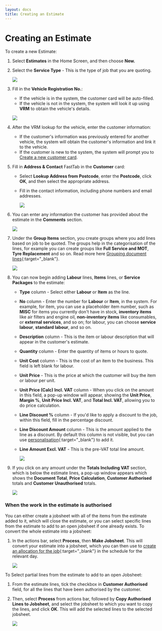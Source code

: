 ```yaml
---
layout: docs
title: Creating an Estimate
---
```


# Creating an Estimate 
To create a new Estimate:
1. Select **Estimates** in the Home Screen, and then choose **New.**
2. Select the **Service Type** - This is the type of job that you are quoting.

   ![](media/garagehive-create-an-estimate1.gif)


3. Fill in the **Vehicle Registration No.**:
    - If the vehicle is in the system, the customer card will be auto-filled.
    - If the vehicle is not in the system, the system will look it up using **VRM** to obtain the vehicle's details.

    ![](media/garagehive-create-an-estimate2.gif)

4. After the VRM lookup for the vehicle, enter the customer information:
    - If the customer's information was previously entered for another vehicle, the system will obtain the customer's information and link it to the vehicle.
    - If the customer is new to the system, the system will prompt you to [Create a new customer card](docs/garagehive-create-a-customer-card.html "Create Customer Card").
5. Fill in **Address & Contact** FastTab in the **Customer** card:
    - Select **Lookup Address from Postcode**, enter the **Postcode**, click **OK**, and then select the appropriate address.
    - Fill in the contact information, including phone numbers and email addresses.

         ![](media/garagehive-create-an-estimate3.gif)

6. You can enter any information the customer has provided about the estimate in the **Comments** section. 

   ![](media/garagehive-create-an-estimate4.gif)

7. Under the **Group Items** section, you create groups where you add lines based on job to be quoted. The groups help in the categorisation of the lines, for example you can create groups like **Full Service and MOT**, **Tyre Replacement** and so on. Read more here [Grouping document lines](garagehive-group-items-grouping-document-lines.html){:target="_blank"}.

   ![](media/garagehive-create-an-estimate4.gif)

8. You can now begin adding **Labour** lines, **Items** lines, or **Service Packages** to the estimate:
    - **Type** column - Select either **Labour** or **Item** as the line.
    - **No** column - Enter the number for **Labour** or **Item**, in the system. For example, for item, you can use a placeholder item number, such as **MISC** for items you currently don't have in stock, **inventory items** like air filters and engine oil, **non-inventory items** like consumables, or **external services**, and so on; for labour, you can choose **service labour**, **standard labour**, and so on.
    - **Description** column - This is the item or labour description that will appear in the customer's estimate.
    - **Quantity** column - Enter the quantity of items or hours to quote.
    - **Unit Cost** column - This is the cost of an item to the business. This field is left blank for labour.
    - **Unit Price** - This is the price at which the customer will buy the item or labour per unit.
    - **Unit Price (Calc) Incl. VAT** column - When you click on the amount in this field, a pop-up window will appear, showing the **Unit Price**, **Margin %**, **Unit Price Incl. VAT**, and **Total Incl. VAT**, allowing you to do price calculation.
    - **Line Discount %** column - If you'd like to apply a discount to the job, within this field, fill in the percentage discount.
    - **Line Discount Amount** column - This is the amount applied to the line as a discount. By default this column is not visible, but you can use [personalisation](garagehive-personalising-garage-hive.html){:target="_blank"} to add it.
    - **Line Amount Excl. VAT** - This is the pre-VAT total line amount.

      ![](media/garagehive-create-an-estimate5.gif)

9. If you click on any amount under the **Totals Including VAT** section, which is below the estimate lines, a pop-up window appears which shows the **Document Total**, **Price Calculation**, **Customer Authorised** totals and **Customer Unauthorised** totals.

   ![](media/garagehive-create-an-estimate6.gif)

### When the work in the estimate is authorised
You can either create a jobsheet with all of the items from the estimate added to it, which will close the estimate, or you can select specific lines from the estimate to add to an open jobsheet if one already exists. 
To convert the whole estimate into a jobsheet:
1. In the actions bar, select **Process**, then **Make Jobsheet**. This will convert your estimate into a jobsheet, which you can then use to [create an allocation for the job](garagehive-create-a-booking.html){:target="_blank"} in the schedule for the relevant day.

   ![](media/garagehive-create-an-estimate7.gif)

To Select partial lines from the estimate to add to an open Jobsheet:
1. From the estimate lines, tick the checkbox in **Customer Authorised** field, for all the lines that have been authorised by the customer.
2. Then, select **Process** from actions bar, followed by **Copy Authorised Lines to Jobsheet**, and select the jobsheet to which you want to copy the lines, and click **OK**. This will add the selected lines to the selected jobsheet.

   ![](media/garagehive-create-an-estimate8.gif)
